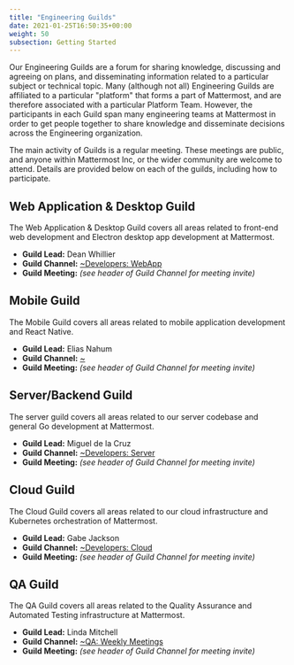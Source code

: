 ```yaml
---
title: "Engineering Guilds"
date: 2021-01-25T16:50:35+00:00
weight: 50
subsection: Getting Started
---
```


Our Engineering Guilds are a forum for sharing knowledge, discussing and agreeing on plans, and disseminating information related to a particular subject or technical topic. Many (although not all) Engineering Guilds are affiliated to a particular "platform" that forms a part of Mattermost, and are therefore associated with a particular Platform Team. However, the participants in each Guild span many engineering teams at Mattermost in order to get people together to share knowledge and disseminate decisions across the Engineering organization.

The main activity of Guilds is a regular meeting. These meetings are public, and anyone within Mattermost Inc, or the wider community are welcome to attend. Details are provided below on each of the guilds, including how to participate.

## Web Application & Desktop Guild

The Web Application & Desktop Guild covers all areas related to front-end web development and Electron desktop app development at Mattermost.

- **Guild Lead:** Dean Whillier
- **Guild Channel:** [~Developers: WebApp](https://community.mattermost.com/core/channels/webapp)
- **Guild Meeting:** *(see header of Guild Channel for meeting invite)*

## Mobile Guild

The Mobile Guild covers all areas related to mobile application development and React Native.

- **Guild Lead:** Elias Nahum
- **Guild Channel:** [~]()
- **Guild Meeting:** *(see header of Guild Channel for meeting invite)*

## Server/Backend Guild

The server guild covers all areas related to our server codebase and general Go development at Mattermost.

- **Guild Lead:** Miguel de la Cruz
- **Guild Channel:** [~Developers: Server](https://community.mattermost.com/core/channels/developers-server)
- **Guild Meeting:** *(see header of Guild Channel for meeting invite)*

## Cloud Guild

The Cloud Guild covers all areas related to our cloud infrastructure and Kubernetes orchestration of Mattermost.

- **Guild Lead:** Gabe Jackson
- **Guild Channel:** [~Developers: Cloud](https://community-daily.mattermost.com/core/channels/cloud)
- **Guild Meeting:** *(see header of Guild Channel for meeting invite)*

## QA Guild

The QA Guild covers all areas related to the Quality Assurance and Automated Testing infrastructure at Mattermost.

- **Guild Lead:** Linda Mitchell
- **Guild Channel:** [~QA: Weekly Meetings](https://community.mattermost.com/core/channels/qa-weekly-meetings)
- **Guild Meeting:** *(see header of Guild Channel for meeting invite)*
